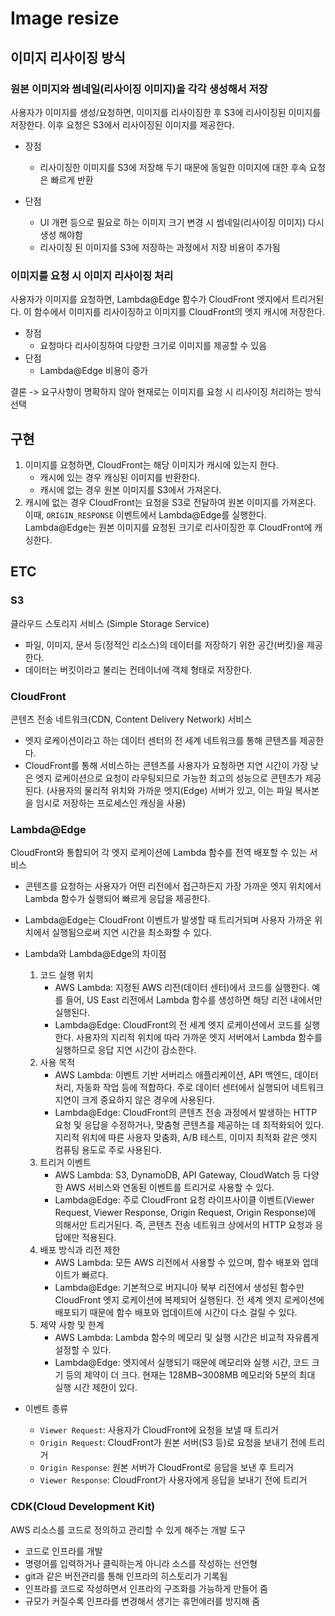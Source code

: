 # Image resize

## 이미지 리사이징 방식

### 원본 이미지와 썸네일(리사이징 이미지)을 각각 생성해서 저장

사용자가 이미지를 생성/요청하면, 이미지를 리사이징한 후 S3에 리사이징된 이미지를 저장한다. 이후 요청은 S3에서 리사이징된 이미지를 제공한다.

- 장점
  - 리사이징한 이미지를 S3에 저장해 두기 때문에 동일한 이미지에 대한 후속 요청은 빠르게 반환
- 단점

  - UI 개편 등으로 필요로 하는 이미지 크기 변경 시 썸네일(리사이징 이미지) 다시 생성 해야함
  - 리사이징 된 이미지를 S3에 저장하는 과정에서 저장 비용이 추가됨

### 이미지를 요청 시 이미지 리사이징 처리

사용자가 이미지를 요청하면, Lambda@Edge 함수가 CloudFront 엣지에서 트리거된다. 이 함수에서 이미지를 리사이징하고 이미지를 CloudFront의 엣지 캐시에 저장한다.

- 장점
  - 요청마다 리사이징하여 다양한 크기로 이미지를 제공할 수 있음
- 단점
  - Lambda@Edge 비용이 증가

결론 -> 요구사항이 명확하지 않아 현재로는 이미지를 요청 시 리사이징 처리하는 방식 선택

## 구현

1.  이미지를 요청하면, CloudFront는 해당 이미지가 캐시에 있는지 한다.
    - 캐시에 있는 경우 캐싱된 이미지를 반환한다.
    - 캐시에 없는 경우 원본 이미지를 S3에서 가져온다.
2.  캐시에 없는 경우 CloudFront는 요청을 S3로 전달하여 원본 이미지를 가져온다. 이때, `ORIGIN_RESPONSE` 이벤트에서 Lambda@Edge를 실행한다. Lambda@Edge는 원본 이미지를 요청된 크기로 리사이징한 후 CloudFront에 캐싱한다.

## ETC

### S3

클라우드 스토리지 서비스 (Simple Storage Service)

- 파일, 이미지, 문서 등(정적인 리소스)의 데이터를 저장하기 위한 공간(버킷)을 제공한다.
- 데이터는 버킷이라고 불리는 컨테이너에 객체 형태로 저장한다.

### CloudFront

콘텐츠 전송 네트워크(CDN, Content Delivery Network) 서비스

- 엣지 로케이션이라고 하는 데이터 센터의 전 세계 네트워크를 통해 콘텐츠를 제공한다.
- CloudFront를 통해 서비스하는 콘텐츠를 사용자가 요청하면 지연 시간이 가장 낮은 엣지 로케이션으로 요청이 라우팅되므로 가능한 최고의 성능으로 콘텐츠가 제공된다. (사용자의 물리적 위치와 가까운 엣지(Edge) 서버가 있고, 이는 파일 복사본을 임시로 저장하는 프로세스인 캐싱을 사용)

### Lambda@Edge

CloudFront와 통합되어 각 엣지 로케이션에 Lambda 함수를 전역 배포할 수 있는 서비스

- 콘텐츠를 요청하는 사용자가 어떤 리전에서 접근하든지 가장 가까운 엣지 위치에서 Lambda 함수가 실행되어 빠르게 응답을 제공한다.
- Lambda@Edge는 CloudFront 이벤트가 발생할 때 트리거되며 사용자 가까운 위치에서 실행됨으로써 지연 시간을 최소화할 수 있다.

- Lambda와 Lambda@Edge의 차이점

  1. 코드 실행 위치
     - AWS Lambda: 지정된 AWS 리전(데이터 센터)에서 코드를 실행한다. 예를 들어, US East 리전에서 Lambda 함수를 생성하면 해당 리전 내에서만 실행된다.
     - Lambda@Edge: CloudFront의 전 세계 엣지 로케이션에서 코드를 실행한다. 사용자의 지리적 위치에 따라 가까운 엣지 서버에서 Lambda 함수를 실행하므로 응답 지연 시간이 감소한다.
  2. 사용 목적
     - AWS Lambda: 이벤트 기반 서버리스 애플리케이션, API 백엔드, 데이터 처리, 자동화 작업 등에 적합하다. 주로 데이터 센터에서 실행되어 네트워크 지연이 크게 중요하지 않은 경우에 사용된다.
     - Lambda@Edge: CloudFront의 콘텐츠 전송 과정에서 발생하는 HTTP 요청 및 응답을 수정하거나, 맞춤형 콘텐츠를 제공하는 데 최적화되어 있다. 지리적 위치에 따른 사용자 맞춤화, A/B 테스트, 이미지 최적화 같은 엣지 컴퓨팅 용도로 주로 사용된다.
  3. 트리거 이벤트
     - AWS Lambda: S3, DynamoDB, API Gateway, CloudWatch 등 다양한 AWS 서비스와 연동된 이벤트를 트리거로 사용할 수 있다.
     - Lambda@Edge: 주로 CloudFront 요청 라이프사이클 이벤트(Viewer Request, Viewer Response, Origin Request, Origin Response)에 의해서만 트리거된다. 즉, 콘텐츠 전송 네트워크 상에서의 HTTP 요청과 응답에만 적용된다.
  4. 배포 방식과 리전 제한
     - AWS Lambda: 모든 AWS 리전에서 사용할 수 있으며, 함수 배포와 업데이트가 빠르다.
     - Lambda@Edge: 기본적으로 버지니아 북부 리전에서 생성된 함수만 CloudFront 엣지 로케이션에 복제되어 실행된다. 전 세계 엣지 로케이션에 배포되기 때문에 함수 배포와 업데이트에 시간이 다소 걸릴 수 있다.
  5. 제약 사항 및 한계
     - AWS Lambda: Lambda 함수의 메모리 및 실행 시간은 비교적 자유롭게 설정할 수 있다.
     - Lambda@Edge: 엣지에서 실행되기 때문에 메모리와 실행 시간, 코드 크기 등의 제약이 더 크다. 현재는 128MB~3008MB 메모리와 5분의 최대 실행 시간 제한이 있다.

- 이벤트 종류
  - `Viewer Request`: 사용자가 CloudFront에 요청을 보낼 때 트리거
  - `Origin Request`: CloudFront가 원본 서버(S3 등)로 요청을 보내기 전에 트리거
  - `Origin Response`: 원본 서버가 CloudFront로 응답을 보낸 후 트리거
  - `Viewer Response`: CloudFront가 사용자에게 응답을 보내기 전에 트리거

### CDK(Cloud Development Kit)

AWS 리소스를 코드로 정의하고 관리할 수 있게 해주는 개발 도구

- 코드로 인프라를 개발
- 명령어를 입력하거나 클릭하는게 아니라 소스를 작성하는 선언형
- git과 같은 버전관리를 통해 인프라의 히스토리가 기록됨
- 인프라를 코드로 작성하면서 인프라의 구조화를 가능하게 만들어 줌
- 규모가 커질수록 인프라를 변경해서 생기는 휴먼에러를 방지해 줌
